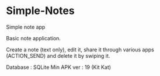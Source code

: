 # Simple-Notes
Simple note app

Basic note application.

Create a note (text only), edit it, share it through various apps (ACTION_SEND) and delete it by swiping it.

Database : SQLite
Min APK ver : 19 (Kit Kat)

